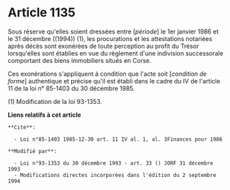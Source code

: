 # Article 1135

Sous réserve qu'elles soient dressées entre [*période*] le 1er janvier 1986 et le 31 décembre ((1994)) (1), les procurations
et les attestations notariées après décès sont exonérées de toute perception au profit du Trésor lorsqu'elles sont établies
en vue du règlement d'une indivision successorale comportant des biens immobiliers situés en Corse.

Ces exonérations s'appliquent à condition que l'acte soit [*condition de forme*] authentique et précise qu'il est établi dans
le cadre du IV de l'article 11 de la loi n° 85-1403 du 30 décembre 1985.

(1) Modification de la loi 93-1353.

**Liens relatifs à cet article**

	**Cite**:

	  - Loi n°85-1403 1985-12-30 art. 11 IV al. 1, al. 3Finances pour 1986

	**Modifié par**:

	  - Loi n°93-1353 du 30 décembre 1993 - art. 33 () JORF 31 décembre 1993
	  - Modifications directes incorporées dans l'édition du 2 septembre 1994
